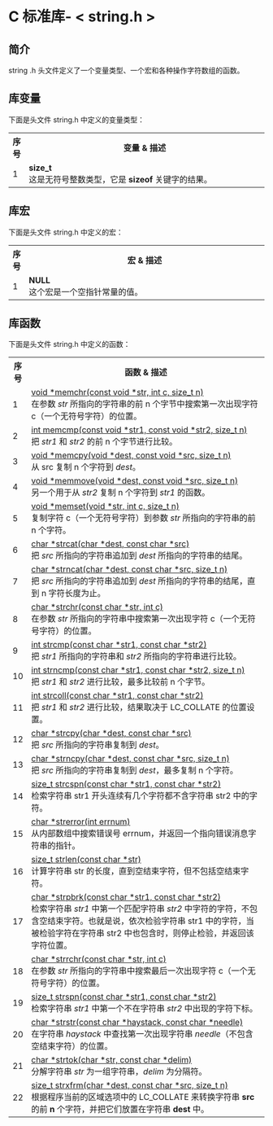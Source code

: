 # C 标准库- < string.h >

## 简介 
string .h 头文件定义了一个变量类型、一个宏和各种操作字符数组的函数。

## 库变量
下面是头文件 string.h 中定义的变量类型：

</p> <table > <tr><th style="width:5%">序号</th><th>变量 &amp; 描述</th></tr> <tr><td>1</td><td><b>size_t </b><br />这是无符号整数类型，它是 <b>sizeof</b> 关键字的结果。</td></tr> </table> 

## 库宏
下面是头文件 string.h 中定义的宏：

</p> <table > <tr><th style="width:5%">序号</th><th>宏 &amp; 描述</th></tr> <tr><td>1</td><td><b>NULL</b><br />这个宏是一个空指针常量的值。</td></tr> </table> 

## 库函数
下面是头文件 string.h 中定义的函数：

</p> <table > <tr><th style="width:5%">序号</th><th>函数 &amp; 描述</th></tr> <tr><td>1</td><td><a href="memchr.md">void *memchr(const void *str, int c, size_t n)</a><br />在参数 <i>str</i> 所指向的字符串的前 n 个字节中搜索第一次出现字符 c（一个无符号字符）的位置。</td></tr> <tr><td>2</td><td><a href="memcmp.md">int memcmp(const void *str1, const void *str2, size_t n)</a><br />把 <i>str1</i> 和 <i>str2</i> 的前 n 个字节进行比较。</td></tr> <tr><td>3</td><td><a href="memcpy.md">void *memcpy(void *dest, const void *src, size_t n)</a><br />从 src 复制 n 个字符到 <i>dest</i>。</td></tr> <tr><td>4</td><td><a href="memmove.md">void *memmove(void *dest, const void *src, size_t n)</a><br />另一个用于从 <i>str2</i> 复制 n 个字符到 <i>str1</i> 的函数。</td></tr> <tr><td>5</td><td><a href="memset.md">void *memset(void *str, int c, size_t n)</a><br />复制字符 c（一个无符号字符）到参数 <i>str</i> 所指向的字符串的前 n 个字符。</td></tr> <tr><td>6</td><td><a href="strcat.md">char *strcat(char *dest, const char *src)</a><br />把 <i>src</i> 所指向的字符串追加到 <i>dest</i> 所指向的字符串的结尾。</td></tr> <tr><td>7</td><td><a href="strncat.md">char *strncat(char *dest, const char *src, size_t n)</a><br />把 <i>src</i> 所指向的字符串追加到 <i>dest</i> 所指向的字符串的结尾，直到 n 字符长度为止。</td></tr> <tr><td>8</td><td><a href="strchr.md">char *strchr(const char *str, int c)</a><br />在参数 <i>str</i> 所指向的字符串中搜索第一次出现字符 c（一个无符号字符）的位置。</td></tr> <tr><td>9</td><td><a href="strcmp.md">int strcmp(const char *str1, const char *str2)</a><br />把 <i>str1</i> 所指向的字符串和 <i>str2</i> 所指向的字符串进行比较。</td></tr> <tr><td>10</td><td><a href="strncmp.md">int strncmp(const char *str1, const char *str2, size_t n)</a><br />把 <i>str1</i> 和 <i>str2</i> 进行比较，最多比较前 n 个字节。</td></tr> <tr><td>11</td><td><a href="strcoll.md">int strcoll(const char *str1, const char *str2)</a><br />把 <i>str1</i> 和 <i>str2</i> 进行比较，结果取决于 LC_COLLATE 的位置设置。</td></tr> <tr><td>12</td><td><a href="strcpy.md">char *strcpy(char *dest, const char *src)</a><br />把 <i>src</i> 所指向的字符串复制到 <i>dest</i>。</td></tr> <tr><td>13</td><td><a href="strncpy.md">char *strncpy(char *dest, const char *src, size_t n)</a><br />把 <i>src</i> 所指向的字符串复制到 <i>dest</i>，最多复制 n 个字符。</td></tr> <tr><td>14</td><td><a href="strcspn.md">size_t strcspn(const char *str1, const char *str2)</a><br />检索字符串 str1 开头连续有几个字符都不含字符串 str2 中的字符。</td></tr> <tr><td>15</td><td><a href="strerror.md">char *strerror(int errnum)</a><br />从内部数组中搜索错误号 errnum，并返回一个指向错误消息字符串的指针。</td></tr> <tr><td>16</td><td><a href="strlen.md">size_t strlen(const char *str)</a><br />计算字符串 str 的长度，直到空结束字符，但不包括空结束字符。</td></tr> <tr><td>17</td><td><a href="strpbrk.md">char *strpbrk(const char *str1, const char *str2)</a><br />检索字符串 <i>str1</i> 中第一个匹配字符串 <i>str2</i> 中字符的字符，不包含空结束字符。也就是说，依次检验字符串 str1 中的字符，当被检验字符在字符串 str2 中也包含时，则停止检验，并返回该字符位置。</td></tr> <tr><td>18</td><td><a href="strrchr.md">char *strrchr(const char *str, int c)</a><br />在参数 <i>str</i> 所指向的字符串中搜索最后一次出现字符 c（一个无符号字符）的位置。</td></tr> <tr><td>19</td><td><a href="strspn.md">size_t strspn(const char *str1, const char *str2)</a><br />检索字符串 <i>str1</i> 中第一个不在字符串 <i>str2</i> 中出现的字符下标。</td></tr> <tr><td>20</td><td><a href="strstr.md">char *strstr(const char *haystack, const char *needle)</a><br />在字符串 <i>haystack</i> 中查找第一次出现字符串 <i>needle</i>（不包含空结束字符）的位置。</td></tr> <tr><td>21</td><td><a href="ldiv.md">char *strtok(char *str, const char *delim)</a><br />分解字符串 <i>str</i> 为一组字符串，<i>delim</i> 为分隔符。</td></tr> <tr><td>22</td><td><a href="rand.md">size_t strxfrm(char *dest, const char *src, size_t n)</a><br />根据程序当前的区域选项中的 LC_COLLATE 来转换字符串 <b>src</b> 的前 <b>n</b> 个字符，并把它们放置在字符串 <b>dest</b> 中。</td></tr> </table> 